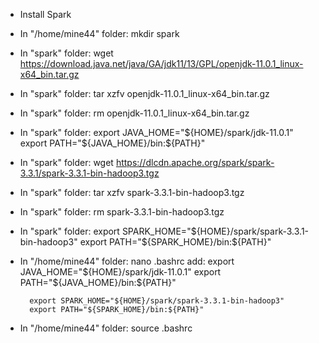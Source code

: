 * Install Spark

- In "/home/mine44" folder: mkdir spark
- In "spark" folder: wget https://download.java.net/java/GA/jdk11/13/GPL/openjdk-11.0.1_linux-x64_bin.tar.gz
- In "spark" folder: tar xzfv openjdk-11.0.1_linux-x64_bin.tar.gz
- In "spark" folder: rm openjdk-11.0.1_linux-x64_bin.tar.gz
- In "spark" folder:
    export JAVA_HOME="${HOME}/spark/jdk-11.0.1"
    export PATH="${JAVA_HOME}/bin:${PATH}"
- In "spark" folder: wget https://dlcdn.apache.org/spark/spark-3.3.1/spark-3.3.1-bin-hadoop3.tgz
- In "spark" folder: tar xzfv spark-3.3.1-bin-hadoop3.tgz
- In "spark" folder: rm spark-3.3.1-bin-hadoop3.tgz
- In "spark" folder:
    export SPARK_HOME="${HOME}/spark/spark-3.3.1-bin-hadoop3"
    export PATH="${SPARK_HOME}/bin:${PATH}"

- In "/home/mine44" folder: nano .bashrc
    add: 
        export JAVA_HOME="${HOME}/spark/jdk-11.0.1"
        export PATH="${JAVA_HOME}/bin:${PATH}"

        export SPARK_HOME="${HOME}/spark/spark-3.3.1-bin-hadoop3"
        export PATH="${SPARK_HOME}/bin:${PATH}"

- In "/home/mine44" folder: source .bashrc
